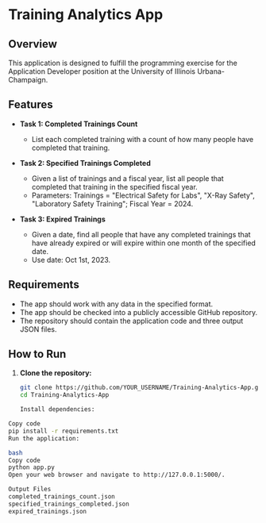 # Training Analytics App

## Overview

This application is designed to fulfill the programming exercise for the Application Developer position at the University of Illinois Urbana-Champaign.

## Features

- **Task 1: Completed Trainings Count**
  - List each completed training with a count of how many people have completed that training.

- **Task 2: Specified Trainings Completed**
  - Given a list of trainings and a fiscal year, list all people that completed that training in the specified fiscal year.
  - Parameters: Trainings = "Electrical Safety for Labs", "X-Ray Safety", "Laboratory Safety Training"; Fiscal Year = 2024.

- **Task 3: Expired Trainings**
  - Given a date, find all people that have any completed trainings that have already expired or will expire within one month of the specified date.
  - Use date: Oct 1st, 2023.

## Requirements

- The app should work with any data in the specified format.
- The app should be checked into a publicly accessible GitHub repository.
- The repository should contain the application code and three output JSON files.

## How to Run

1. **Clone the repository:**

   ```bash
   git clone https://github.com/YOUR_USERNAME/Training-Analytics-App.git
   cd Training-Analytics-App

   Install dependencies:

```bash
Copy code
pip install -r requirements.txt
Run the application:

bash
Copy code
python app.py
Open your web browser and navigate to http://127.0.0.1:5000/.

Output Files
completed_trainings_count.json
specified_trainings_completed.json
expired_trainings.json
